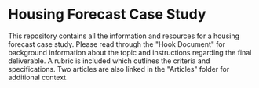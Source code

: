 # Housing Forecast Case Study

This repository contains all the information and resources for a housing forecast case study. Please read through the "Hook Document" for background information about the topic and instructions regarding the final deliverable. A rubric is included which outlines the criteria and specifications. Two articles are also linked in the "Articles" folder for additional context.
